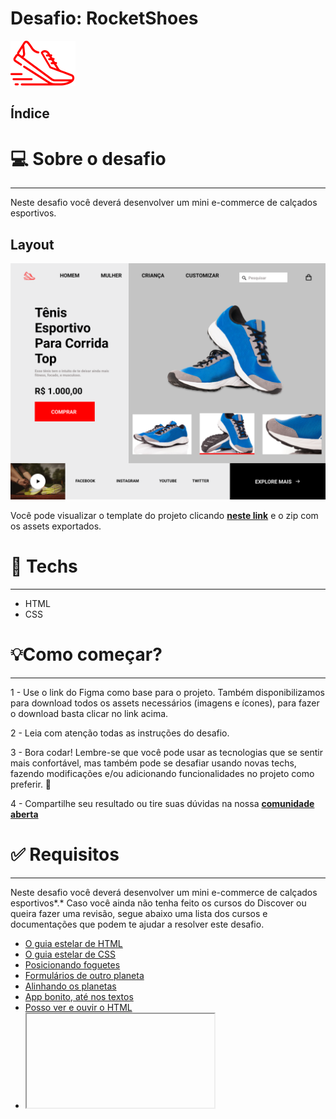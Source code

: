 # Desafio: RocketShoes

![logo.svg](assets/logo.svg)

## **Índice**

# 💻 Sobre o desafio

---

Neste desafio você deverá desenvolver um mini e-commerce de calçados esportivos.

## Layout

![RocketShoes.png](img/RocketShoes.png)

Você pode visualizar o template do projeto clicando **[neste link](https://www.figma.com/file/iSQh5XZbkiiEDee3mHnhl4/DD-%2F-RocketShoes/duplicate)** e o zip com os assets exportados.

# 🚀 **Techs**

---

- HTML
- CSS

# 💡**Como começar?**

---

1 - Use o link do Figma como base para o projeto. Também disponibilizamos para download todos os assets necessários (imagens e ícones), para fazer o download basta clicar no link acima.  

2 - Leia com atenção todas as instruções do desafio.

3 - Bora codar! Lembre-se que você pode usar as tecnologias que se sentir mais confortável, mas também pode se desafiar usando novas techs, fazendo modificações e/ou adicionando funcionalidades no projeto como preferir. 🚀

4 - Compartilhe seu resultado ou tire suas dúvidas na nossa [**comunidade aberta**](https://discord.gg/bacwY2gDCF)  

# ✅ **Requisitos**

---

Neste desafio você deverá desenvolver um mini e-commerce de calçados esportivos*.* Caso você ainda não tenha feito os cursos do Discover ou queira fazer uma revisão, segue abaixo uma lista dos cursos e documentações que podem te ajudar a resolver este desafio.

- [O guia estelar de HTML](https://app.rocketseat.com.br/node/o-guia-estelar-de-html)
- [O guia estelar de CSS](https://app.rocketseat.com.br/node/o-guia-estelar-de-css)
- [Posicionando foguetes](https://app.rocketseat.com.br/node/posicionando-foguetes)
- [Formulários de outro planeta](https://app.rocketseat.com.br/node/formularios-de-outro-planeta)
- [Alinhando os planetas](https://app.rocketseat.com.br/node/flexbox)
- [App bonito, até nos textos](https://app.rocketseat.com.br/node/flexbox)
- [Posso ver e ouvir o HTML](https://app.rocketseat.com.br/node/posso-ver-e-ouvir-o-html)
- [<iframe> - HTML: Linguagem de Marcação de Hipertexto | MDN (mozilla.org)](https://developer.mozilla.org/pt-BR/docs/Web/HTML/Element/iframe)

**Requisitos para o desafio:**

- Seguir o layout do Figma respeitando as medidas.
- O ponteiro do mouse deverá ter o comportamento de click nos **menus, footer** e nos **botões** da página.
- Adicionar um vídeo do youtube no local da imagem que representa um video.
- Deverá ter uma linha indicativa na foto que está aparecendo maximizada na galeria.

***Se desafie também:***

- Deixando o layout responsivo

# 🎨 Style Guide

---

## **Cores:**

```css
:root {
  --button: #FF0000;
  --main-background:  #C4C4C4;
  --background: #E5E5E5;
  --text: #000;
  --footer: #000;
  --text-description: #9C9696;
}
```

## **Tipo de fonte:**

font-family: Roboto 

font Weight: 400 e 700

Você pode encontrar a fonte no [Google Fonts](https://fonts.google.com/) 

# 📅 Entrega

---

Esses desafios **não precisam ser entregues** e não receberão correção. Após concluí-los, adicionar esses códigos ao seu Github é uma boa forma de demonstrar seus conhecimentos para oportunidades futuras.

Feito com 💜 por Rocketseat 👋 Participe da nossa [comunidade aberta](https://discord.gg/bacwY2gDCF)!